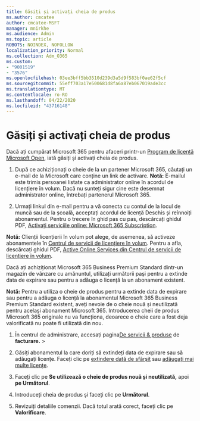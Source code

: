 ```yaml
---
title: Găsiți și activați cheia de produs
ms.author: cmcatee
author: cmcatee-MSFT
manager: mnirkhe
ms.audience: Admin
ms.topic: article
ROBOTS: NOINDEX, NOFOLLOW
localization_priority: Normal
ms.collection: Adm_O365
ms.custom:
- "9001519"
- "3576"
ms.openlocfilehash: 03ee3bff5bb3510d239d3a5d9f583bf0ae62f5cf
ms.sourcegitcommit: 55eff703a17e500681d8fa6a87eb067019ade3cc
ms.translationtype: MT
ms.contentlocale: ro-RO
ms.lasthandoff: 04/22/2020
ms.locfileid: "43716148"
---
```

# <a name="find-and-activate-my-product-key"></a>Găsiți și activați cheia de produs

Dacă ați cumpărat Microsoft 365 pentru afaceri printr-un [Program de licență Microsoft Open](https://go.microsoft.com/fwlink/p/?LinkID=613298), iată găsiți și activați cheia de produs.

1. După ce achiziționați o cheie de la un partener Microsoft 365, căutați un e-mail de la Microsoft care conține un link de activare.  **Notă:** E-mailul este trimis persoanei listate ca administrator online în acordul de licențiere în volum.  Dacă nu sunteți sigur cine este desemnat administrator online, întrebați partenerul Microsoft 365.

2. Urmați linkul din e-mail pentru a vă conecta cu contul de la locul de muncă sau de la școală, acceptați acordul de licență Deschis și reînnoiți abonamentul.  Pentru o trecere în ghid pas cu pas, descărcați ghidul PDF, [Activați serviciile online: Microsoft 365 Subscription](https://go.microsoft.com/fwlink/p/?LinkId=618100). 

**Notă:** Clienții licențierii în volum pot alege, de asemenea, să activeze abonamentele în [Centrul de servicii de licențiere în volum](https://go.microsoft.com/fwlink/p/?LinkID=282016).  Pentru a afla, descărcați ghidul PDF, [Active Online Services din Centrul de servicii de licențiere în volum](https://go.microsoft.com/fwlink/p/?LinkId=618096).

Dacă ați achiziționat Microsoft 365 Business Premium Standard dintr-un magazin de vânzare cu amănuntul, utilizați următorii pași pentru a extinde data de expirare sau pentru a adăuga o licență la un abonament existent.

**Notă:** Pentru a utiliza o cheie de produs pentru a extinde data de expirare sau pentru a adăuga o licență la abonamentul Microsoft 365 Business Premium Standard existent, aveți nevoie de o cheie nouă și neutilizată pentru același abonament Microsoft 365.  Introducerea cheii de produs Microsoft 365 originale nu va funcționa, deoarece o cheie care a fost deja valorificată nu poate fi utilizată din nou.

1. În centrul de administrare, accesați pagina[De servicii & produse](https://go.microsoft.com/fwlink/p/?linkid=842054) de **facturare.** > 

2. Găsiți abonamentul la care doriți să extindeți data de expirare sau să adăugați licențe.  Faceți clic pe [extindere dată de sfârșit](https://go.microsoft.com/fwlink/p/?linkid=842054) sau [adăugați mai multe licențe](https://go.microsoft.com/fwlink/p/?linkid=842054).

3. Faceți clic pe **Se utilizează o cheie de produs nouă și neutilizată,** apoi **pe Următorul**.

4. Introduceți cheia de produs și faceți clic pe **Următorul**.

5. Revizuiți detaliile comenzii.  Dacă totul arată corect, faceți clic pe **Valorificare**.